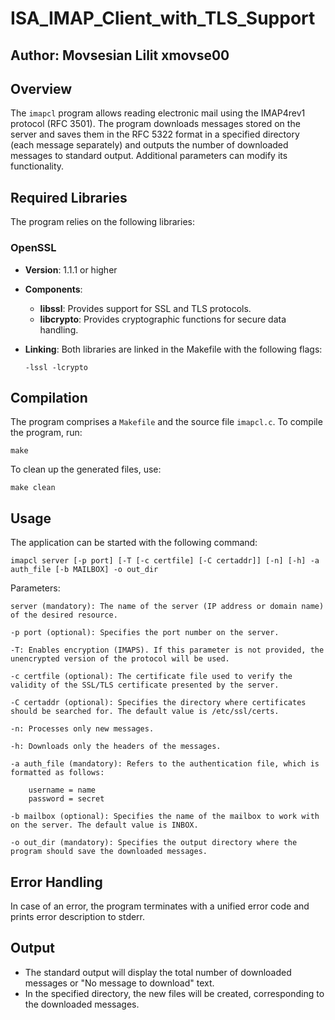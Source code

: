 # ISA_IMAP_Client_with_TLS_Support

## Author: Movsesian Lilit xmovse00
 
## Overview
The `imapcl` program allows reading electronic mail using the IMAP4rev1 protocol (RFC 3501). The program downloads messages stored on the server and saves them in the RFC 5322 format in a specified directory (each message separately) and outputs the number of downloaded messages to standard output. Additional parameters can modify its functionality.

## Required Libraries 
The program relies on the following libraries:

### OpenSSL

- **Version**: 1.1.1 or higher

- **Components**:
  - **libssl**: 
    Provides support for SSL and TLS protocols.
  - **libcrypto**: 
    Provides cryptographic functions for secure data handling.

- **Linking**:
    Both libraries are linked in the Makefile with the following flags: 
    ```
    -lssl -lcrypto
    ```

## Compilation
The program comprises a `Makefile` and the source file `imapcl.c`. To compile the program, run:

    make

To clean up the generated files, use:

    make clean

## Usage
The application can be started with the following command:

    imapcl server [-p port] [-T [-c certfile] [-C certaddr]] [-n] [-h] -a auth_file [-b MAILBOX] -o out_dir

Parameters:

    server (mandatory): The name of the server (IP address or domain name) of the desired resource.

    -p port (optional): Specifies the port number on the server.

    -T: Enables encryption (IMAPS). If this parameter is not provided, the unencrypted version of the protocol will be used.

    -c certfile (optional): The certificate file used to verify the validity of the SSL/TLS certificate presented by the server.

    -C certaddr (optional): Specifies the directory where certificates should be searched for. The default value is /etc/ssl/certs.

    -n: Processes only new messages.

    -h: Downloads only the headers of the messages.

    -a auth_file (mandatory): Refers to the authentication file, which is formatted as follows:

        username = name
        password = secret

    -b mailbox (optional): Specifies the name of the mailbox to work with on the server. The default value is INBOX.

    -o out_dir (mandatory): Specifies the output directory where the program should save the downloaded messages.

## Error Handling
In case of an error, the program terminates with a unified error code and prints error description to stderr.

## Output
- The standard output will display the total number of downloaded messages or "No message to download" text.
- In the specified directory, the new files will be created, corresponding to the downloaded messages.
